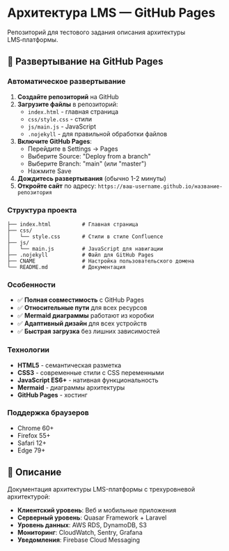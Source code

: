 # Архитектура LMS — GitHub Pages

Репозиторий для тестового задания описания архитектуры LMS‑платформы.

## 🚀 Развертывание на GitHub Pages

### Автоматическое развертывание

1. **Создайте репозиторий** на GitHub
2. **Загрузите файлы** в репозиторий:
   - `index.html` - главная страница
   - `css/style.css` - стили
   - `js/main.js` - JavaScript
   - `.nojekyll` - для правильной обработки файлов
3. **Включите GitHub Pages**:
   - Перейдите в Settings → Pages
   - Выберите Source: "Deploy from a branch"
   - Выберите Branch: "main" (или "master")
   - Нажмите Save
4. **Дождитесь развертывания** (обычно 1-2 минуты)
5. **Откройте сайт** по адресу: `https://ваш-username.github.io/название-репозитория`

### Структура проекта

```
├── index.html          # Главная страница
├── css/
│   └── style.css       # Стили в стиле Confluence
├── js/
│   └── main.js         # JavaScript для навигации
├── .nojekyll           # Файл для GitHub Pages
├── CNAME               # Настройка пользовательского домена
└── README.md           # Документация
```

### Особенности

- ✅ **Полная совместимость** с GitHub Pages
- ✅ **Относительные пути** для всех ресурсов
- ✅ **Mermaid диаграммы** работают из коробки
- ✅ **Адаптивный дизайн** для всех устройств
- ✅ **Быстрая загрузка** без лишних зависимостей

### Технологии

- **HTML5** - семантическая разметка
- **CSS3** - современные стили с CSS переменными
- **JavaScript ES6+** - нативная функциональность
- **Mermaid** - диаграммы архитектуры
- **GitHub Pages** - хостинг

### Поддержка браузеров

- Chrome 60+
- Firefox 55+
- Safari 12+
- Edge 79+

## 📝 Описание

Документация архитектуры LMS-платформы с трехуровневой архитектурой:

- **Клиентский уровень**: Веб и мобильные приложения
- **Серверный уровень**: Quasar Framework + Laravel
- **Уровень данных**: AWS RDS, DynamoDB, S3
- **Мониторинг**: CloudWatch, Sentry, Grafana
- **Уведомления**: Firebase Cloud Messaging


